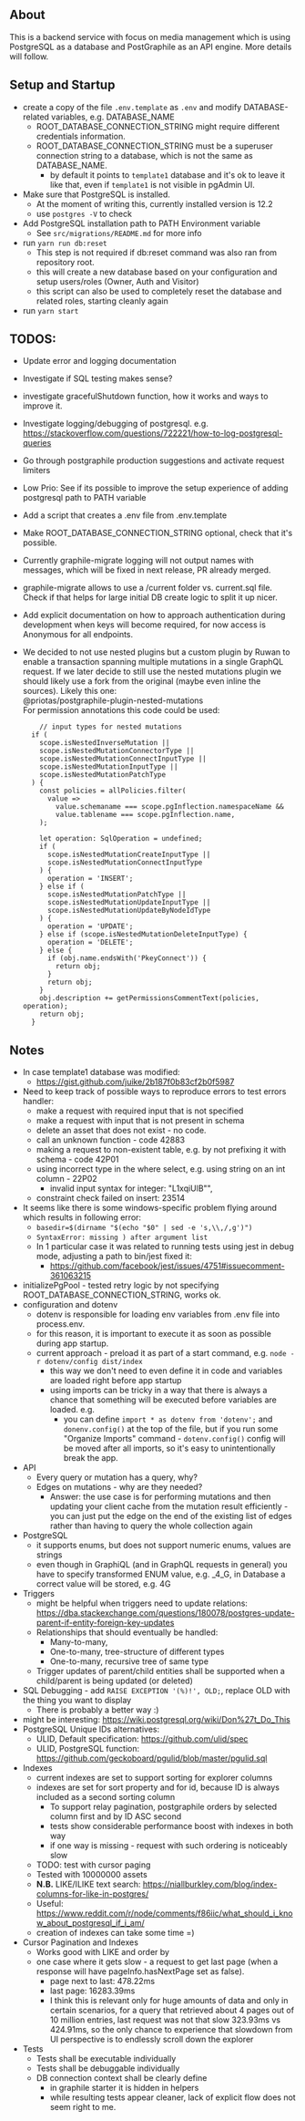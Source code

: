 ## About

This is a backend service with focus on media management which is using
PostgreSQL as a database and PostGraphile as an API engine. More details will
follow.

## Setup and Startup

- create a copy of the file `.env.template` as `.env` and modify
  DATABASE-related variables, e.g. DATABASE_NAME
  - ROOT_DATABASE_CONNECTION_STRING might require different credentials
    information.
  - ROOT_DATABASE_CONNECTION_STRING must be a superuser connection string to a
    database, which is not the same as DATABASE_NAME.
    - by default it points to `template1` database and it's ok to leave it like
      that, even if `template1` is not visible in pgAdmin UI.
- Make sure that PostgreSQL is installed.
  - At the moment of writing this, currently installed version is 12.2
  - use `postgres -V` to check
- Add PostgreSQL installation path to PATH Environment variable
  - See `src/migrations/README.md` for more info
- run `yarn run db:reset`
  - This step is not required if db:reset command was also ran from repository
    root.
  - this will create a new database based on your configuration and setup
    users/roles (Owner, Auth and Visitor)
  - this script can also be used to completely reset the database and related
    roles, starting cleanly again
- run `yarn start`

## TODOS:

- Update error and logging documentation
- Investigate if SQL testing makes sense?
- investigate gracefulShutdown function, how it works and ways to improve it.
- Investigate logging/debugging of postgresql. e.g.
  https://stackoverflow.com/questions/722221/how-to-log-postgresql-queries
- Go through postgraphile production suggestions and activate request limiters
- Low Prio: See if its possible to improve the setup experience of adding
  postgresql path to PATH variable
- Add a script that creates a .env file from .env.template
- Make ROOT_DATABASE_CONNECTION_STRING optional, check that it's possible.
- Currently graphile-migrate logging will not output names with messages, which
  will be fixed in next release, PR already merged.
- graphile-migrate allows to use a /current folder vs. current.sql file. Check
  if that helps for large initial DB create logic to split it up nicer.
- Add explicit documentation on how to approach authentication during
  development when keys will become required, for now access is Anonymous for
  all endpoints.
- We decided to not use nested plugins but a custom plugin by Ruwan to enable a
  transaction spanning multiple mutations in a single GraphQL request. If we
  later decide to still use the nested mutations plugin we should likely use a
  fork from the original (maybe even inline the sources). Likely this one:  
  @priotas/postgraphile-plugin-nested-mutations  
  For permission annotations this code could be used:

  ```
      // input types for nested mutations
    if (
      scope.isNestedInverseMutation ||
      scope.isNestedMutationConnectorType ||
      scope.isNestedMutationConnectInputType ||
      scope.isNestedMutationInputType ||
      scope.isNestedMutationPatchType
    ) {
      const policies = allPolicies.filter(
        value =>
          value.schemaname === scope.pgInflection.namespaceName &&
          value.tablename === scope.pgInflection.name,
      );

      let operation: SqlOperation = undefined;
      if (
        scope.isNestedMutationCreateInputType ||
        scope.isNestedMutationConnectInputType
      ) {
        operation = 'INSERT';
      } else if (
        scope.isNestedMutationPatchType ||
        scope.isNestedMutationUpdateInputType ||
        scope.isNestedMutationUpdateByNodeIdType
      ) {
        operation = 'UPDATE';
      } else if (scope.isNestedMutationDeleteInputType) {
        operation = 'DELETE';
      } else {
        if (obj.name.endsWith('PkeyConnect')) {
          return obj;
        }
        return obj;
      }
      obj.description += getPermissionsCommentText(policies, operation);
      return obj;
    }
  ```

## Notes

- In case template1 database was modified:
  - https://gist.github.com/juike/2b187f0b83cf2b0f5987
- Need to keep track of possible ways to reproduce errors to test errors
  handler:
  - make a request with required input that is not specified
  - make a request with input that is not present in schema
  - delete an asset that does not exist - no code.
  - call an unknown function - code 42883
  - making a request to non-existent table, e.g. by not prefixing it with
    schema - code 42P01
  - using incorrect type in the where select, e.g. using string on an int
    column - 22P02
    - invalid input syntax for integer: \"L1xqiUlB\"",
  - constraint check failed on insert: 23514
- It seems like there is some windows-specific problem flying around which
  results in following error:
  - `basedir=$(dirname "$(echo "$0" | sed -e 's,\\,/,g')")`
  - `SyntaxError: missing ) after argument list`
  - In 1 particular case it was related to running tests using jest in debug
    mode, adjusting a path to bin/jest fixed it:
    - https://github.com/facebook/jest/issues/4751#issuecomment-361063215
- initializePgPool - tested retry logic by not specifying
  ROOT_DATABASE_CONNECTION_STRING, works ok.
- configuration and dotenv
  - dotenv is responsible for loading env variables from .env file into
    process.env.
  - for this reason, it is important to execute it as soon as possible during
    app startup.
  - current approach - preload it as part of a start command, e.g.
    `node -r dotenv/config dist/index`
    - this way we don't need to even define it in code and variables are loaded
      right before app startup
    - using imports can be tricky in a way that there is always a chance that
      something will be executed before variables are loaded. e.g.
      - you can define `import * as dotenv from 'dotenv';` and `donenv.config()`
        at the top of the file, but if you run some "Organize Imports" command -
        `dotenv.config()` config will be moved after all imports, so it's easy
        to unintentionally break the app.
- API
  - Every query or mutation has a query, why?
  - Edges on mutations - why are they needed?
    - Answer: the use case is for performing mutations and then updating your
      client cache from the mutation result efficiently - you can just put the
      edge on the end of the existing list of edges rather than having to query
      the whole collection again
- PostgreSQL
  - it supports enums, but does not support numeric enums, values are strings
  - even though in GraphiQL (and in GraphQL requests in general) you have to
    specify transformed ENUM value, e.g. \_4_G, in Database a correct value will
    be stored, e.g. 4G
- Triggers
  - might be helpful when triggers need to update relations:
    https://dba.stackexchange.com/questions/180078/postgres-update-parent-if-entity-foreign-key-updates
  - Relationships that should eventually be handled:
    - Many-to-many,
    - One-to-many, tree-structure of different types
    - One-to-many, recursive tree of same type
  - Trigger updates of parent/child entities shall be supported when a
    child/parent is being updated (or deleted)
- SQL Debugging - add `RAISE EXCEPTION '(%)!', OLD;`, replace OLD with the thing
  you want to display
  - There is probably a better way :)
- might be interesting: https://wiki.postgresql.org/wiki/Don%27t_Do_This
- PostgreSQL Unique IDs alternatives:
  - ULID, Default specification: https://github.com/ulid/spec
  - ULID, PostgreSQL function:
    https://github.com/geckoboard/pgulid/blob/master/pgulid.sql
- Indexes
  - current indexes are set to support sorting for explorer columns
  - indexes are set for sort property and for id, because ID is always included
    as a second sorting column
    - To support relay pagination, postgraphile orders by selected column first
      and by ID ASC second
    - tests show considerable performance boost with indexes in both way
    - if one way is missing - request with such ordering is noticeably slow
  - TODO: test with cursor paging
  - Tested with 10000000 assets
  - **N.B.** LIKE/ILIKE text search:
    https://niallburkley.com/blog/index-columns-for-like-in-postgres/
  - Useful:
    https://www.reddit.com/r/node/comments/f86iic/what_should_i_know_about_postgresql_if_i_am/
  - creation of indexes can take some time =)
- Cursor Pagination and Indexes
  - Works good with LIKE and order by
  - one case where it gets slow - a request to get last page (when a response
    will have pageInfo.hasNextPage set as false).
    - page next to last: 478.22ms
    - last page: 16283.39ms
    - I think this is relevant only for huge amounts of data and only in certain
      scenarios, for a query that retrieved about 4 pages out of 10 million
      entries, last request was not that slow 323.93ms vs 424.91ms, so the only
      chance to experience that slowdown from UI perspective is to endlessly
      scroll down the explorer
- Tests
  - Tests shall be executable individually
  - Tests shall be debuggable individually
  - DB connection context shall be clearly define
    - in graphile starter it is hidden in helpers
    - while resulting tests appear cleaner, lack of explicit flow does not seem
      right to me.
